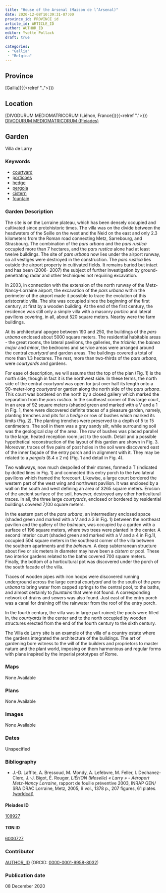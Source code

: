 ```yaml
---
title: "House of the Arsenal (Maison de l’Arsenal)"
date: 2020-12-08T10:39:31-07:00
province_id: PROVINCE_id
article_id: ARTICLE_ID
author: AUTHOR_ID
editor: Yvette Pollack
draft: true

categories:
 - "Gallia"
 - "Belgica"
---
```


## Province
[Gallia]({{<relref "..">}})

## Location

[DIVODURUM MEDIOMATRICORUM (Liéhon, France)]({{<relref ".">}}) \
[DIVODURUM MEDIOMATRICORUM (Pleiades)](https://pleiades.stoa.org/places/108927)

<!--### Location Description-->

<!-- LEAVE THIS BLANK FOR NOW -->

<!--## Sublocation-->

<!--
[AREA WITHIN LOCATION, LIKE “PALATINE HILL”](GEOREFERENCE LINK)
A sublocation is any area larger than an individual garden, but located within a location. I would always try to include a link to a controlled vocabulary here if possible. This ID may well be different from the Garden ID, e.g., Pompeii versus a Garden in one of the houses which has its own Pleiades ID.
-->

<!-- ### Sublocation Description -->



## Garden
Villa de Larry

### Keywords

- [courtyard](http://vocab.getty.edu/page/aat/300004095)
- [porticoes](http://vocab.getty.edu/page/aat/300004145)
- [hedge](http://vocab.getty.edu/page/aat/300266413)
- [pergola](http://vocab.getty.edu/page/aat/300006783)
- [cistern](http://vocab.getty.edu/page/aat/300052558)
- [fountain](http://vocab.getty.edu/page/aat/300006179)

### Garden Description

<!-- Taken from draft file -->
The site is on the Lorraine plateau, which has been densely occupied and cultivated since protohistoric times. The villa was on the divide between the headwaters of the Seille on the west and the Neid on the east and only 2.3 kilometers from the Roman road connecting Metz, Sarrebourg, and Strasbourg. The combination of the *pars urbana* and the *pars rustica* occupied more than 7 hectares, and the *pars rustica* alone had at least twelve buildings. The site of *pars urbana* now lies under the airport runway, so all vestiges were destroyed in the construction.  The *pars rustica* lies outside the airport property in cultivated fields. It remains buried but intact and has been (2006- 2007) the subject of further investigation by ground-penetrating radar and other techniques not requiring excavation.

In 2003, in connection with the extension of the north runway of the Metz-Nancy-Lorraine airport, the excavation of the *pars urbana* within the perimeter of the airport made it possible to trace the evolution of this aristocratic villa. The site was occupied since the beginning of the first century, at first by a wooden building. At the end of the first century, the residence was still only a simple villa with a masonry *portico* and lateral pavilions covering, in all, about 520 square meters. Nearby were the farm buildings.

At its architectural apogee between 190 and 250, the buildings of the *pars urbana* enclosed about 5000 square meters. The residential habitable areas - the great rooms, the lateral pavilions, the galleries, the *triclinia*, the *balnea major* and *minor*, the bedrooms and service areas were arranged around the central *courtyard* and garden areas. The buildings covered a total of more than 1.3 hectares. The rest, more than two-thirds of the *pars urbana*, were *courtyards* and gardens.

For ease of description, we will assume that the top of the plan (Fig. 1) is the north side, though in fact it is the northwest side. In these terms, the north side of the central *courtyard* was open for just over half its length onto a 90-meter-long *courtyard* or garden along the north side of the *pars urbana*. This court was bordered on the north by a closed gallery which marked the separation from the *pars rustica*. In the southeast corner of this large court, in an area of 92 square meters (shaded green and marked with a V and a 1 in Fig. 1, there were discovered definite traces of a pleasure garden, namely, planting trenches and pits for a *hedge* or row of bushes which marked its limits (Fig. 2). The planting trenches were preserved to a depth of 5 to 15 centimeters. The soil in them was a gray sandy silt, while surrounding soil was the geological clay of the area. The row of bushes was placed parallel to the large, heated reception room just to the south. Detail and a possible hypothetical reconstruction of the layout of this garden are shown in Fig. 3.  Moreover, traces of five pairs of post holes in the soil were discovered east of the inner façade of the entry porch and in alignment with it. They may be related to a *pergola* (8.4 x 2 m) (Fig. 1 and detail in Fig. 4).

Two walkways, now much despoiled of their stones, formed a T (indicated by dotted lines in Fig. 1) and connected this entry porch to the two lateral pavilions which framed the forecourt. Likewise, a large court bordered the western part of the west wing and northwest pavilion. It was enclosed by a wall on the south and west defining an area of 3265 square meters. Erosion of the ancient surface of the soil, however, destroyed any other horticultural traces. In all, the three large *courtyards*, enclosed or bordered by residential buildings covered 7,100 square meters.

In the eastern part of the *pars urbana*, an intermediary enclosed space (shaded green and marked with a V and a 3 in Fig. 1) between the northeast pavilion and the gallery of the *balneum*, was occupied by a garden with a surface of 196 square meters, where two trees were planted in the center. A second interior court (shaded green and marked with a V and a 4 in Fig.1), occupied 504 square meters in the southeast corner of the villa between the southern apartments and the *balneum*. A deep subterranean structure about five or six meters in diameter may have been a *cistern* or pool. These two interior gardens related to the baths covered 700 square meters. Finally, the bottom of a horticultural pot was discovered under the porch of the south facade of the villa.

Traces of wooden pipes with iron hoops were discovered running underground across the large central *courtyard* and to the south of the *pars urbana* to bring water from capped springs to the central pool, to the baths, and almost certainly to *fountains* that were not found.  A corresponding network of drains and sewers was also found.  Just east of the entry porch was a canal for draining off the rainwater from the roof of the entry porch.  

In the fourth century, the villa was in large part ruined; the pools were filled in, the *courtyards* in the center and to the north occupied by wooden structures erected from the end of the fourth century to the sixth century.

The Villa de Larry site is an example of the villa of a country estate where the gardens integrated the architecture of the buildings. The art of gardening bore witness to the will of the builders and proprietors to master nature and the plant world, imposing on them harmonious and regular forms with plans inspired by the imperial prototypes of Rome.


### Maps

None Available

### Plans

None Available

### Images

None Available

### Dates
Unspecified

### Bibliography
- J.-D. Laffite, A. Bressoud, M. Mondy, A. Lefèbvre, M. Feller, I. Dechanez-Clerc, J.-J. Bigot, É. Rouger, *LIÉHON (Moselle) « Larry » - Aéroport Metz-Nancy Lorraine*, rapport de fouille préventive 2003, INRAP GEN/ SRA DRAC Lorraine, Metz, 2005, 9 vol., 1378 p., 207 figures, 61 plates. [(worldcat)](http://www.worldcat.org/oclc/20955708)


<!--#### Periodo ID-->

<!-- [PERIODO_ID](https://pleiades.stoa.org/places/PLEIADES_ID) -->

#### Pleiades ID

[108927](https://pleiades.stoa.org/places/108927)

#### TGN ID
[6000727](http://vocab.getty.edu/page/tgn/6000727)

### Contributor
[AUTHOR_ID](link) (ORCID: [0000-0001-9958-8032](https://orcid.org/0000-0001-9958-8032))

### Publication date
08 December 2020

<!--### Related articles-->

<!-- Links to other related articles. Leave blank for now -->